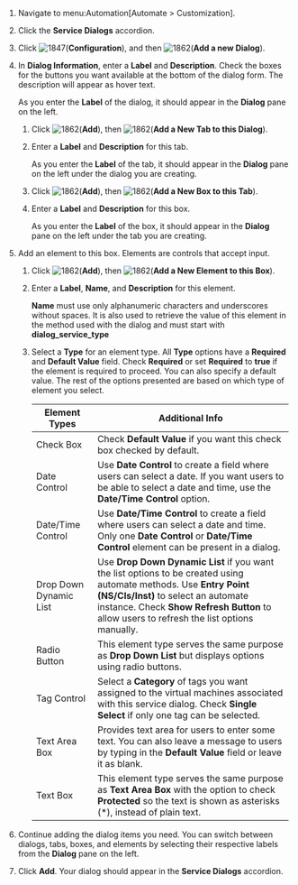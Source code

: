 1.  Navigate to menu:Automation\[Automate \> Customization\].

2.  Click the **Service Dialogs** accordion.

3.  Click ![1847](1847.png)(**Configuration**), and then
    ![1862](1862.png)(**Add a new Dialog**).

4.  In **Dialog Information**, enter a **Label** and **Description**.
    Check the boxes for the buttons you want available at the bottom of
    the dialog form. The description will appear as hover text.
    
    As you enter the **Label** of the dialog, it should appear in the
    **Dialog** pane on the left.
    
    1.  Click ![1862](1862.png)(**Add**), then ![1862](1862.png)(**Add a
        New Tab to this Dialog**).
    
    2.  Enter a **Label** and **Description** for this tab.
        
        As you enter the **Label** of the tab, it should appear in the
        **Dialog** pane on the left under the dialog you are creating.
    
    3.  Click ![1862](1862.png)(**Add**), then ![1862](1862.png)(**Add a
        New Box to this Tab**).
    
    4.  Enter a **Label** and **Description** for this box.
        
        As you enter the **Label** of the box, it should appear in the
        **Dialog** pane on the left under the tab you are creating.

5.  Add an element to this box. Elements are controls that accept input.
    
    1.  Click ![1862](1862.png)(**Add**), then ![1862](1862.png)(**Add a
        New Element to this Box**).
    
    2.  Enter a **Label**, **Name**, and **Description** for this
        element.
        
        <div class="important">
        
        **Name** must use only alphanumeric characters and underscores
        without spaces. It is also used to retrieve the value of this
        element in the method used with the dialog and must start with
        **dialog\_service\_type**
        
        </div>
    
    3.  Select a **Type** for an element type. All **Type** options have
        a **Required** and **Default Value** field. Check **Required**
        or set **Required** to **true** if the element is required to
        proceed. You can also specify a default value. The rest of the
        options presented are based on which type of element you select.
        
        | Element Types          | Additional Info                                                                                                                                                                                                                                        |
        | ---------------------- | ------------------------------------------------------------------------------------------------------------------------------------------------------------------------------------------------------------------------------------------------------ |
        | Check Box              | Check **Default Value** if you want this check box checked by default.                                                                                                                                                                                 |
        | Date Control           | Use **Date Control** to create a field where users can select a date. If you want users to be able to select a date and time, use the **Date/Time Control** option.                                                                                    |
        | Date/Time Control      | Use **Date/Time Control** to create a field where users can select a date and time. Only one **Date Control** or **Date/Time Control** element can be present in a dialog.                                                                             |
        | Drop Down Dynamic List | Use **Drop Down Dynamic List** if you want the list options to be created using automate methods. Use **Entry Point (NS/Cls/Inst)** to select an automate instance. Check **Show Refresh Button** to allow users to refresh the list options manually. |
        | Radio Button           | This element type serves the same purpose as **Drop Down List** but displays options using radio buttons.                                                                                                                                              |
        | Tag Control            | Select a **Category** of tags you want assigned to the virtual machines associated with this service dialog. Check **Single Select** if only one tag can be selected.                                                                                  |
        | Text Area Box          | Provides text area for users to enter some text. You can also leave a message to users by typing in the **Default Value** field or leave it as blank.                                                                                                  |
        | Text Box               | This element type serves the same purpose as **Text Area Box** with the option to check **Protected** so the text is shown as asterisks (\*), instead of plain text.                                                                                   |
        

6.  Continue adding the dialog items you need. You can switch between
    dialogs, tabs, boxes, and elements by selecting their respective
    labels from the **Dialog** pane on the left.

7.  Click **Add**. Your dialog should appear in the **Service Dialogs**
    accordion.
